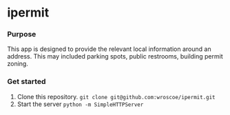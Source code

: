 # ipermit 

### Purpose
This app is designed to provide the relevant local information around an address. This may included parking spots, public restrooms, building permit zoning. 


### Get started
1. Clone this repository. ``` git clone git@github.com:wroscoe/ipermit.git ```
2. Start the server  ```python -m SimpleHTTPServer```


